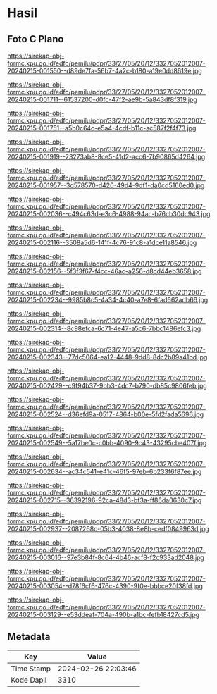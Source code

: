 # Hasil

## Foto C Plano

https://sirekap-obj-formc.kpu.go.id/edfc/pemilu/pdpr/33/27/05/20/12/3327052012007-20240215-001550--d89de7fa-56b7-4a2c-b180-a19e0dd8619e.jpg

https://sirekap-obj-formc.kpu.go.id/edfc/pemilu/pdpr/33/27/05/20/12/3327052012007-20240215-001711--61537200-d0fc-47f2-ae9b-5a843df8f319.jpg

https://sirekap-obj-formc.kpu.go.id/edfc/pemilu/pdpr/33/27/05/20/12/3327052012007-20240215-001751--a5b0c64c-e5a4-4cdf-b11c-ac587f2f4f73.jpg

https://sirekap-obj-formc.kpu.go.id/edfc/pemilu/pdpr/33/27/05/20/12/3327052012007-20240215-001919--23273ab8-8ce5-41d2-acc6-7b90865d4264.jpg

https://sirekap-obj-formc.kpu.go.id/edfc/pemilu/pdpr/33/27/05/20/12/3327052012007-20240215-001957--3d578570-d420-49d4-9df1-da0cd5160ed0.jpg

https://sirekap-obj-formc.kpu.go.id/edfc/pemilu/pdpr/33/27/05/20/12/3327052012007-20240215-002036--c494c63d-e3c6-4988-94ac-b76cb30dc943.jpg

https://sirekap-obj-formc.kpu.go.id/edfc/pemilu/pdpr/33/27/05/20/12/3327052012007-20240215-002116--3508a5d6-141f-4c76-91c8-a1dce11a8546.jpg

https://sirekap-obj-formc.kpu.go.id/edfc/pemilu/pdpr/33/27/05/20/12/3327052012007-20240215-002156--5f3f3f67-f4cc-46ac-a256-d8cd44eb3658.jpg

https://sirekap-obj-formc.kpu.go.id/edfc/pemilu/pdpr/33/27/05/20/12/3327052012007-20240215-002234--9985b8c5-4a34-4c40-a7e8-6fad662adb66.jpg

https://sirekap-obj-formc.kpu.go.id/edfc/pemilu/pdpr/33/27/05/20/12/3327052012007-20240215-002314--8c98efca-6c71-4e47-a5c6-7bbc1486efc3.jpg

https://sirekap-obj-formc.kpu.go.id/edfc/pemilu/pdpr/33/27/05/20/12/3327052012007-20240215-002343--77dc5064-ea12-4448-9dd8-8dc2b89a41bd.jpg

https://sirekap-obj-formc.kpu.go.id/edfc/pemilu/pdpr/33/27/05/20/12/3327052012007-20240215-002429--c9f94b37-9bb3-4dc7-b790-db85c9806feb.jpg

https://sirekap-obj-formc.kpu.go.id/edfc/pemilu/pdpr/33/27/05/20/12/3327052012007-20240215-002524--d36efd9a-0517-4864-b00e-5fd2fada5696.jpg

https://sirekap-obj-formc.kpu.go.id/edfc/pemilu/pdpr/33/27/05/20/12/3327052012007-20240215-002549--5a17be0c-c0bb-4090-9c43-43295cbe407f.jpg

https://sirekap-obj-formc.kpu.go.id/edfc/pemilu/pdpr/33/27/05/20/12/3327052012007-20240215-002634--ac34c541-e41c-46f5-97eb-6b233f6f87ee.jpg

https://sirekap-obj-formc.kpu.go.id/edfc/pemilu/pdpr/33/27/05/20/12/3327052012007-20240215-002715--36392196-92ca-48d3-bf3a-ff86da0630c7.jpg

https://sirekap-obj-formc.kpu.go.id/edfc/pemilu/pdpr/33/27/05/20/12/3327052012007-20240215-002937--2087268c-05b3-4038-8e8b-cedf0849963d.jpg

https://sirekap-obj-formc.kpu.go.id/edfc/pemilu/pdpr/33/27/05/20/12/3327052012007-20240215-003016--97e3b84f-8c64-4b46-acf8-f2c933ad2048.jpg

https://sirekap-obj-formc.kpu.go.id/edfc/pemilu/pdpr/33/27/05/20/12/3327052012007-20240215-003054--d78f6cf6-476c-4390-9f0e-bbbce20f38fd.jpg

https://sirekap-obj-formc.kpu.go.id/edfc/pemilu/pdpr/33/27/05/20/12/3327052012007-20240215-003129--e53ddeaf-704a-490b-a1bc-fefb18427cd5.jpg


## Metadata

| Key        | Value               |
| ---------- | ------------------- |
| Time Stamp | 2024-02-26 22:03:46 |
| Kode Dapil | 3310                |



